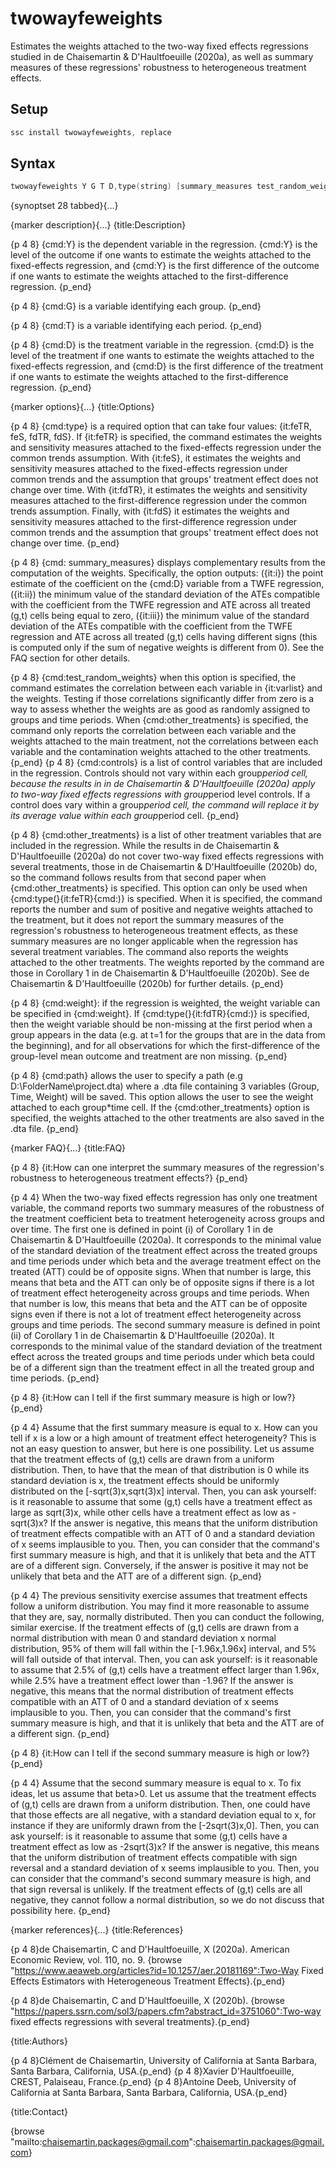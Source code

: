 # twowayfeweights
Estimates the weights attached to the two-way fixed effects regressions studied in de Chaisemartin &amp; D'Haultfoeuille (2020a), as well as summary measures of these regressions' robustness to heterogeneous treatment effects.

## Setup 
```s
ssc install twowayfeweights, replace
```
## Syntax

```s
twowayfeweights Y G T D,type(string) [summary_measures test_random_weights(varlist) controls(varlist) other_treatments(varlist) weight(varlist) path(string)]
```
{synoptset 28 tabbed}{...}

{marker description}{...}
{title:Description}

{p 4 8}
{cmd:Y} is the dependent variable in the regression.
{cmd:Y} is the level of the outcome if one wants to estimate the weights attached to the fixed-effects regression,
and {cmd:Y} is the first difference of the outcome if one wants to estimate the weights attached to the first-difference regression.
{p_end}

{p 4 8}
{cmd:G} is a variable identifying each group.
{p_end}

{p 4 8}
{cmd:T} is a variable identifying each period.
{p_end}

{p 4 8}
{cmd:D} is the treatment variable in the regression.
{cmd:D} is the level of the treatment if one wants to estimate
the weights attached to the fixed-effects regression,
and {cmd:D} is the first difference of the treatment
if one wants to estimate the weights attached to the first-difference regression.
{p_end}

{marker options}{...}
{title:Options}

{p 4 8}
{cmd:type} is a required option that can take four values:
{it:feTR, feS, fdTR, fdS}.
If {it:feTR} is specified,
the command estimates the weights and sensitivity measures attached
to the fixed-effects regression under the common trends assumption.
With {it:feS},
it estimates the weights and sensitivity measures attached
to the fixed-effects regression under common trends and the assumption that groups' treatment
effect does not change over time.
With {it:fdTR}, it estimates the weights
and sensitivity measures attached to the first-difference regression under the common trends assumption.
Finally, with {it:fdS} it estimates the weights
and sensitivity measures attached to the first-difference regression
under common trends and the assumption that groups' treatment
effect does not change over time.
{p_end}

{p 4 8}
{cmd: summary_measures} displays complementary results from the computation of the weights. Specifically, the option outputs: ({it:i}) the point estimate of the coefficient on the {cmd:D} variable from a TWFE regression, ({it:ii}) the minimum value of the standard deviation of the ATEs compatible with the coefficient from the TWFE regression and ATE across all treated (g,t) cells being equal to zero, ({it:iii}) the minimum value of the standard deviation of the ATEs compatible with the coefficient from the TWFE regression and ATE across all treated (g,t) cells having different signs (this is computed only if the sum of negative weights is different from 0). See the FAQ section for other details.

{p 4 8}
{cmd:test_random_weights} when this option is specified, the command estimates
the correlation between each variable in {it:varlist} and the weights.
Testing if those correlations significantly differ
from zero is a way to assess whether the weights are as good as randomly assigned to groups and time periods.
When {cmd:other_treatments} is specified,
the command only reports the correlation between each variable
and the weights attached to the main treatment,
not the correlations between each variable and the contamination weights attached to the other treatments.
{p_end}
{p 4 8}
{cmd:controls} is a list of control variables that are included in the regression.
Controls should not vary within each group*period cell,
because the results in in de Chaisemartin & D'Haultfoeuille (2020a)
apply to two-way fixed effects regressions with group*period level controls.
If a control does vary within a group*period cell,
the command will replace it by its average value within each group*period cell.
{p_end}

{p 4 8}
{cmd:other_treatments} is a list of other treatment variables
that are included in the regression.
While the results in de Chaisemartin & D'Haultfoeuille (2020a)
do not cover two-way fixed effects regressions with several treatments,
those in de Chaisemartin & D'Haultfoeuille (2020b) do, so the command follows results from that second paper
when {cmd:other_treatments} is specified.
This option can only be used when {cmd:type(}{it:feTR}{cmd:)} is specified.
When it is specified,
the command reports the number and sum of positive and negative weights attached to the treatment,
but it does not report the summary measures of the regression's robustness to heterogeneous treatment effects,
as these summary measures are no longer applicable when the regression has several treatment variables.
The command also reports the weights attached to the other treatments.
The weights reported by the command are those in Corollary 1 in de Chaisemartin & D'Haultfoeuille (2020b).
See de Chaisemartin & D'Haultfoeuille (2020b) for further details.
{p_end}

{p 4 8}
{cmd:weight}: if the regression is weighted,
the weight variable can be specified in {cmd:weight}.
If {cmd:type(}{it:fdTR}{cmd:)} is specified,
then the weight variable should be non-missing at the first period when a group appears
in the data (e.g. at t=1 for the groups that are in the data from the beginning),
and for all observations for which the first-difference
of the group-level mean outcome and treatment are non missing.
{p_end}

{p 4 8}
{cmd:path} allows the user to specify a path
(e.g D:\FolderName\project.dta) where a .dta file containing 3 variables
(Group, Time, Weight) will be saved.
This option allows the user to see the weight attached to each group*time cell.
If the {cmd:other_treatments} option is specified,
the weights attached to the other treatments are also saved in the .dta file.
{p_end}

{marker FAQ}{...}
{title:FAQ}

{p 4 8}
{it:How can one interpret the summary measures of the regression's robustness to heterogeneous treatment effects?}
{p_end}

{p 4 4} When the two-way fixed effects regression has only one treatment variable,
the command reports two summary measures of the robustness
of the treatment coefficient beta to treatment heterogeneity across groups and over time.
The first one is defined in point
(i) of Corollary 1 in de Chaisemartin & D'Haultfoeuille (2020a).
It corresponds to the minimal value of the standard deviation
of the treatment effect across the treated groups and time periods
under which beta and the average treatment effect on the treated (ATT) could be of opposite signs.
When that number is large,
this means that beta and the ATT can only be of opposite signs if there is a lot of
treatment effect heterogeneity across groups and time periods.
When that number is low,
this means that beta and the ATT can be of opposite signs even if there is not a lot of
treatment effect heterogeneity across groups and time periods.
The second summary measure is defined in point
(ii) of Corollary 1 in de Chaisemartin & D'Haultfoeuille (2020a).
It corresponds to the minimal value of the standard deviation of the treatment effect across the treated groups and time periods
under which beta could be of a different sign than the treatment effect in all the treated group and time periods.
{p_end}

{p 4 8}
{it:How can I tell if the first summary measure is high or low?}
{p_end}

{p 4 4}
Assume that the first summary measure is equal to x. How can you tell if x is a low or a high amount of treatment effect heterogeneity? This is not an easy question to answer, but here is one possibility.  Let us assume that the treatment effects of (g,t) cells are drawn from a uniform distribution. Then, to have that the mean of that distribution is 0 while its standard deviation is x, the treatment effects should be uniformly distributed on the [-sqrt(3)x,sqrt(3)x] interval. Then, you can ask yourself: is it reasonable to assume that some (g,t) cells have a treatment effect as large as sqrt(3)x, while other cells have a treatment effect as low as -sqrt(3)x? If the answer is negative, this means that the uniform distribution of treatment effects compatible with an ATT of 0 and a standard deviation of x seems implausible to you. Then, you can consider that the command's first summary measure is high, and that it is unlikely that beta and the ATT are of a different sign. Conversely, if the answer is positive it may not be unlikely that beta and the ATT are of a different sign. 
{p_end}

{p 4 4}
The previous sensitivity exercise assumes that treatment effects follow a uniform distribution. You may find it more reasonable to assume that they are, say, normally distributed. Then you can conduct the following, similar exercise. If the treatment effects of (g,t) cells are drawn from a normal distribution with mean 0 and standard deviation x normal distribution, 95% of them will fall within the [-1.96x,1.96x] interval, and 5% will fall outside of that interval. Then, you can ask yourself: is it reasonable to assume that 2.5% of (g,t) cells have a treatment effect larger than 1.96x, while 2.5% have a treatment effect lower than -1.96? If the answer is negative, this means that the normal distribution of treatment effects compatible with an ATT of 0 and a standard deviation of x seems implausible to you. Then, you can consider that the command's first summary measure is high, and that it is unlikely that beta and the ATT are of a different sign.
{p_end}

{p 4 8}
{it:How can I tell if the second summary measure is high or low?}
{p_end}

{p 4 4}
Assume that the second summary measure is equal to x. To fix ideas, let us assume that beta>0. Let us assume that the treatment effects of (g,t) cells are drawn from a uniform distribution.  Then, one could have that those effects are all negative, with a standard deviation equal to x, for instance if they are uniformly drawn from the [-2sqrt(3)x,0]. Then, you can ask yourself: is it reasonable to assume that some (g,t) cells have a treatment effect as low as -2sqrt(3)x? If the answer is negative, this means that the uniform distribution of treatment effects compatible with sign reversal and a standard deviation of x seems implausible to you. Then, you can consider that the command's second summary measure is high, and that sign reversal is unlikely. If the treatment effects of (g,t) cells are all negative, they cannot follow a normal distribution, so we do not discuss that possibility here.
{p_end}

{marker references}{...}
{title:References}

{p 4 8}de Chaisemartin, C and D'Haultfoeuille, X (2020a). American Economic Review, vol. 110, no. 9. 
{browse "https://www.aeaweb.org/articles?id=10.1257/aer.20181169":Two-Way Fixed Effects Estimators with Heterogeneous Treatment Effects}.{p_end}

{p 4 8}de Chaisemartin, C and D'Haultfoeuille, X (2020b).
{browse "https://papers.ssrn.com/sol3/papers.cfm?abstract_id=3751060":Two-way fixed effects regressions with several treatments}.{p_end}


{title:Authors}

{p 4 8}Clément de Chaisemartin, University of California at Santa Barbara, Santa Barbara, California, USA.{p_end}
{p 4 8}Xavier D'Haultfoeuille, CREST, Palaiseau, France.{p_end}
{p 4 8}Antoine Deeb, University of California at Santa Barbara, Santa Barbara, California, USA.{p_end}


{title:Contact}

{browse "mailto:chaisemartin.packages@gmail.com":chaisemartin.packages@gmail.com}
